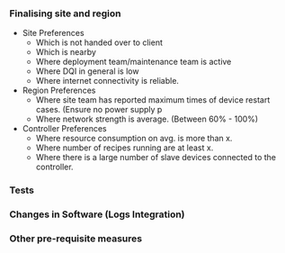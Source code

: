 

### Finalising site and region

- Site Preferences
	- Which is not handed over to client
	- Which is nearby 
	- Where deployment team/maintenance team is active
	- Where DQI in general is low
	- Where internet connectivity is reliable.
- Region Preferences
	- Where site team has reported maximum times of device restart cases. (Ensure no power supply p
	- Where network strength is average. (Between 60% - 100%)
- Controller Preferences
	- Where resource consumption on avg. is more than x. 
	- Where number of recipes running are at least x. 
	- Where there is a large number of slave devices connected to the controller. 


### Tests 

### Changes in Software (Logs Integration)
### Other pre-requisite measures
<!--stackedit_data:
eyJoaXN0b3J5IjpbNzE1NjYwMjM1LC0xMzMwNDQyNTcwXX0=
-->